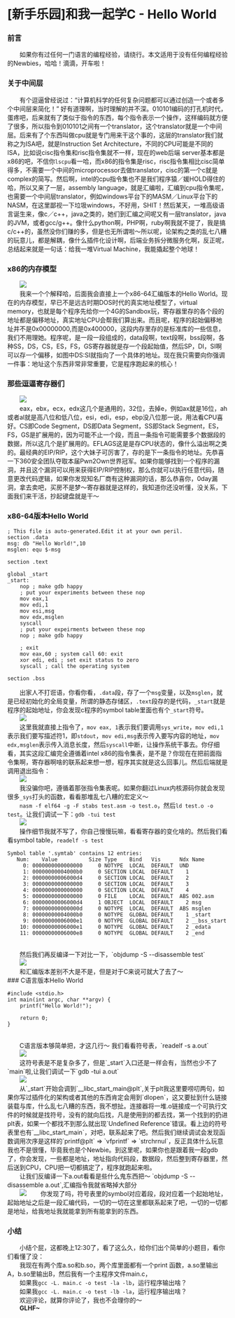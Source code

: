 [新手乐园]和我一起学C - Hello World
===========================

### 前言
&emsp;&emsp;如果你有过任何一门语言的编程经验，请绕行。本文适用于没有任何编程经验的Newbies，哈哈！滴滴，开车啦！

### 关于中间层
&emsp;&emsp;有个逗逼曾经说过：“计算机科学的任何复杂问题都可以通过创造一个或者多个中间层来简化！” 好有道理啊，当时理解的并不深。010101编码的打孔机时代，蛋疼吧，后来就有了类似于指令的东西，每个指令表示一个操作，这样编码就方便了很多，所以指令到010101之间有一个translator，这个translator就是一个中间层。后来有了个东西叫做cpu就是专门用来干这个事的，这层的translator我们就称之为ISA吧，就是Instruction Set Architecture，不同的CPU可能是不同的ISA，比如说cisc指令集和risc指令集就不一样，现在的web后端 server基本都是x86的吧，不信你`lscpu`看一哈，而x86的指令集是risc，risc指令集相比cisc简单得多，不需要一个中间的microprocessor去做translator，cisc的第一个c就是complex的简写。然后啊，intel的cpu指令集也不是我们程序猿／媛HOLD得住的哈，所以又来了一层，assembly language，就是汇编啦，汇编到cpu指令集呢，也需要一个中间层translator，例如windows平台下的MASM／Linux平台下的NASM，在这里鄙视一下垃圾windows，不好用，SHIT！然后某天，一堆高级语言诞生来，像c／c++，java之类的，她们到汇编之间呢又有一层translator，java的JVM，或者gcc/g++。像什么python啊，PHP啊，ruby啊我就不提了，我是搞c/c++的，虽然没你们赚的多，但是也无所谓啦～所以呢，论架构之类的乱七八糟的玩意儿，都是解耦，像什么插件化设计啊，后端业务拆分微服务化啊，反正呢，总结起来就是一句话：给我一堆Virtual Machine，我能撬起整个地球！

### x86的内存模型
&emsp;&emsp;<img src="https://github.com/linghuazaii/blog/blob/master/image/c-hello-world/memory-model.png" />
<br>
&emsp;&emsp;我来一个个解释哈，后面我会直接上一个x86-64汇编版本的Hello World。现在的内存模型，早已不是远古时期DOS时代的真实地址模型了，virtual memory，也就是每个程序先给你一个4G的Sandbox玩，寄存器里存的各个段的地址都是偏移地址，真实地址CPU会帮我们算出来。而且呢，程序的起始偏移地址并不是0x00000000,而是0x400000，这段内存里存的是标准库的一些信息，我们不用理她。程序呢，是一段一段组成的，data段啊，text段啊，bss段啊，各种SS，DS，CS，ES，FS，GS寄存器就是存一个段起始值，然后SP，DI，SI啊可以存一个偏移，如图中DS:SI就指向了一个具体的地址。现在我只需要向你强调一件事：地址这个东西非常非常重要，它是程序跑起来的核心！

### 那些逗逼寄存器们
&emsp;&emsp;<img src="https://github.com/linghuazaii/blog/blob/master/image/c-hello-world/Register386.png" />
<br>
&emsp;&emsp;eax，ebx，ecx，edx这几个是通用的，32位，去掉e，例如ax就是16位，ah或者al就是高八位和低八位，esi，edi，esp，ebp没八位那一说，用法看CPU喜好。CS即Code Segment，DS即Data Segment，SS即Stack Segment，ES，FS，GS是扩展用的，因为可能不止一个段，而且一条指令可能需要多个数据段的数据，所以这几个是扩展用的。EFLAGS这是是存CPU状态的，像什么溢出啊之类的。最经典的EIP/RIP，这个大妹子可厉害了，存的是下一条指令的地址。先恭喜一下360安全团队夺取本届Pwn2Own世界冠军。如果你能够找到一个程序的漏洞，并且这个漏洞可以用来获得EIP/RIP控制权，那么你就可以执行任意代码，随意更改代码逻辑，如果你发现知名厂商有这种漏洞的话，那么恭喜你，0day漏洞，拿去卖吧，买房不是梦～寄存器就是这样的，我知道你还没听懂，没关系，下面我们来干活，抄起键盘就是干～

### x86-64版本Hello World
```
; This file is auto-generated.Edit it at your own peril.
section .data
msg: db "Hello World!",10
msglen: equ $-msg

section .text

global _start
_start:
    nop ; make gdb happy
    ; put your experiments between these nop
    mov eax,1
    mov edi,1
    mov esi,msg
    mov edx,msglen
    syscall
    ; put your expeirments between these nop
    nop ; make gdb happy
    
    ; exit 
    mov eax,60 ; system call 60: exit
    xor edi, edi ; set exit status to zero
    syscall ; call the operating system

section .bss
```
&emsp;&emsp;出家人不打诳语，你看你看，`.data`段，存了一个`msg`变量，以及`msglen`，就是已经初始化的全局变量，所谓的静态存储区，`.text`段存的是代码，`_start`就是程序的起始地址，你会发现c程序的symbol table里面也有个`_start`符号。<br>
&emsp;&emsp;<img src="https://github.com/linghuazaii/blog/blob/master/image/c-hello-world/instruction.png" />
<br>
&emsp;&emsp;这里我就直接上指令了，`mov eax, 1`表示我们要调用`sys_write`，`mov edi,1`表示我们要写描述符1，即`stdout`，`mov edi,msg`表示传入要写内容的地址，`mov edx,msglen`表示传入消息长度，然后`syscall`中断，让操作系统干事去。你仔细看，其实这段汇编完全遵循着intel x86的指令集表，是不是？你现在在把前面指令集啊，寄存器啊啥的联系起来想一想，程序其实就是这么回事儿。然后后端就是调用退出指令：<br>
&emsp;&emsp;<img src="https://github.com/linghuazaii/blog/blob/master/image/c-hello-world/exit-instruction.png" />
<br>
&emsp;&emsp;我没骗你吧，遵循着那张指令集表呢。如果你翻过Linux内核源码你就会发现很多`_sys`打头的函数，看看那堆乱七八糟的宏定义～
<br>
&emsp;&emsp;`nasm -f elf64 -g -F stabs test.asm -o test.o`，然后`ld test.o -o test`。让我们调试一下：`gdb -tui test`
<br>
&emsp;&emsp;<img src="https://github.com/linghuazaii/blog/blob/master/image/c-hello-world/test.asm.png" />
<br>
&emsp;&emsp;操作细节我就不写了，你自己慢慢玩嘛，看看寄存器的变化啥的。然后我们看看symbol table，`readelf -s test`<br>
```
Symbol table '.symtab' contains 12 entries:
   Num:    Value          Size Type    Bind   Vis      Ndx Name
     0: 0000000000000000     0 NOTYPE  LOCAL  DEFAULT  UND
     1: 00000000004000b0     0 SECTION LOCAL  DEFAULT    1
     2: 00000000006000d4     0 SECTION LOCAL  DEFAULT    2
     3: 0000000000000000     0 SECTION LOCAL  DEFAULT    3
     4: 0000000000000000     0 SECTION LOCAL  DEFAULT    4
     5: 0000000000000000     0 FILE    LOCAL  DEFAULT  ABS 002.asm
     6: 00000000006000d4     1 OBJECT  LOCAL  DEFAULT    2 msg
     7: 000000000000000d     0 NOTYPE  LOCAL  DEFAULT  ABS msglen
     8: 00000000004000b0     0 NOTYPE  GLOBAL DEFAULT    1 _start
     9: 00000000006000e1     0 NOTYPE  GLOBAL DEFAULT    2 __bss_start
    10: 00000000006000e1     0 NOTYPE  GLOBAL DEFAULT    2 _edata
    11: 00000000006000e8     0 NOTYPE  GLOBAL DEFAULT    2 _end
```
<br>
&emsp;&emsp;然后我们再反编译一下对比一下，`objdump -S --disassemble test` <br>
&emsp;&emsp;<img src="https://github.com/linghuazaii/blog/blob/master/image/c-hello-world/reverse-test.png" />
<br>
&emsp;&emsp;和汇编版本差别不大是不是，但是对于C来说可就大了去了～
<br>
### C语言版本Hello World  

```
#include <stdio.h>
int main(int argc, char **argv) {
    printf("Hello World!");

    return 0;
}
```
<br>
&emsp;&emsp;C语言版本够简单把，才这几行～ 我们看看符号表，`readelf -s a.out`  
<br>
&emsp;&emsp;<img src="https://github.com/linghuazaii/blog/blob/master/image/c-hello-world/a.out-symbol.png" />
<br>
&emsp;&emsp;这符号表是不是复杂多了，但是`_start`入口还是一样会有，当然也少不了`main`啦,让我们调试一下`gdb -tui a.out`<br>
&emsp;&emsp;<img src="https://github.com/linghuazaii/blog/blob/master/image/c-hello-world/main.png" />
<br>
&emsp;&emsp;从`_start`开始会调到`__libc_start_main@plt`,关于plt我这里要唠叨两句，如果你写过插件化的架构或者其他的东西肯定会用到`dlopen`，这又要扯到什么链接装载与库，什么乱七八糟的东西，我不想扯。连接器将一堆.o链接成一个可执行文件的时候就是找符号，没有的就向后找，凡是使用到的都去找，第一个找到的扔进plt表，如果一个都找不到那么就出现`Undefined Reference`错误。看上边的符号表里也有`__libc_start_main`，对吧，联系起来了吧。然后我们继续调试会发现函数调用次序是这样的`printf@plt` => `vfprintf` => `strchrnul`，反正具体什么玩意我也不是很懂，毕竟我也是个Newbie。到这里呢，如果你也是跟着我一起gdb了，你会发现，一些都是地址，地址指向代码段，数据段，然后整到寄存器里，然后送到CPU，CPU把一切都搞定了，程序就跑起来啦。
<br>
&emsp;&emsp;让我们反编译一下a.out看看是些什么鬼东西把～ `objdump -S --disassemble a.out`,汇编指令我就省略掉大部分
<br>
&emsp;&emsp;<img src="https://github.com/linghuazaii/blog/blob/master/image/c-hello-world/reverse-a.out.png" />
&emsp;&emsp;你发现了吗，符号表里的symbol对应着段，段对应着一个起始地址，起始地址之后是一段汇编代码，一切的一切在这里都联系起来了吧，一切的一切都是地址，给我地址我就能拿到所有能拿到的东西。

### 小结
&emsp;&emsp;小结个屁，这都晚上12:30了，看了这么久，给你们出个简单的小题目，看你们看懂了没：<br>
&emsp;&emsp;我现在有两个库a.so和b.so，两个库里面都有一个print 函数，a.so里输出A，b.so里输出B，然后我有一个主程序文件main.c，<br>
&emsp;&emsp;如果我`gcc -L. main.c -o test -la -lb`，运行程序输出啥？<br>
&emsp;&emsp;如果我`gcc -L. main.c -o test -lb -la`，运行程序输出啥？<br>
&emsp;&emsp;欢迎评论，就算你评论了，我也不会理你的～ <br>
&emsp;&emsp;**GLHF~**
